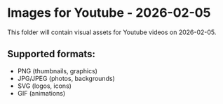 # Images for Youtube - 2026-02-05

This folder will contain visual assets for Youtube videos on 2026-02-05.

## Supported formats:
- PNG (thumbnails, graphics)
- JPG/JPEG (photos, backgrounds)
- SVG (logos, icons)
- GIF (animations)
